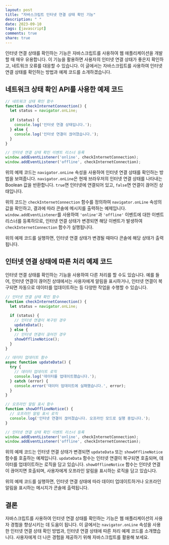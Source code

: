 ```yaml
---
layout: post
title: "자바스크립트 인터넷 연결 상태 확인 기능"
description: " "
date: 2023-09-10
tags: [javascript]
comments: true
share: true
---
```


인터넷 연결 상태를 확인하는 기능은 자바스크립트를 사용하여 웹 애플리케이션을 개발할 때 매우 유용합니다. 이 기능을 활용하면 사용자의 인터넷 연결 상태가 좋은지 확인하고, 네트워크 오류를 대응할 수 있습니다. 이 글에서는 자바스크립트를 사용하여 인터넷 연결 상태를 확인하는 방법과 예제 코드를 소개하겠습니다.

## 네트워크 상태 확인 API를 사용한 예제 코드

```javascript
// 네트워크 상태 확인 함수
function checkInternetConnection() {
  let status = navigator.onLine;
  
  if (status) {
    console.log('인터넷 연결 상태입니다.');
  } else {
    console.log('인터넷 연결이 끊어졌습니다.');
  }
}

// 인터넷 연결 상태 확인 이벤트 리스너 등록
window.addEventListener('online', checkInternetConnection);
window.addEventListener('offline', checkInternetConnection);
```

위의 예제 코드는 `navigator.onLine` 속성을 사용하여 인터넷 연결 상태를 확인하는 방법을 보여줍니다. `navigator.onLine`은 현재 브라우저의 인터넷 연결 상태를 나타내는 Boolean 값을 반환합니다. `true`면 인터넷에 연결되어 있고, `false`면 연결이 끊어진 상태입니다.

위의 코드는 `checkInternetConnection` 함수를 정의하여 `navigator.onLine` 속성의 값을 확인하고, 결과에 따라 콘솔에 메시지를 출력하는 예제입니다. `window.addEventListener`를 사용하여 `'online'`과 `'offline'` 이벤트에 대한 이벤트 리스너를 등록하므로, 인터넷 연결 상태가 변경되면 해당 이벤트가 발생하여 `checkInternetConnection` 함수가 실행됩니다.

위의 예제 코드를 실행하면, 인터넷 연결 상태가 변경될 때마다 콘솔에 해당 상태가 출력됩니다.

## 인터넷 연결 상태에 따른 처리 예제 코드

인터넷 연결 상태를 확인하는 기능을 사용하여 다른 처리를 할 수도 있습니다. 예를 들어, 인터넷 연결이 끊어진 상태에서는 사용자에게 알림을 표시하거나, 인터넷 연결이 복구되면 자동으로 데이터를 업데이트하는 등 다양한 작업을 수행할 수 있습니다.

```javascript
// 인터넷 연결 상태 확인 함수
function checkInternetConnection() {
  let status = navigator.onLine;
  
  if (status) {
    // 인터넷 연결이 복구된 경우
    updateData();
  } else {
    // 인터넷 연결이 끊어진 경우
    showOfflineNotice();
  }
}

// 데이터 업데이트 함수
async function updateData() {
  try {
    // 데이터 업데이트 로직
    console.log('데이터를 업데이트했습니다.');
  } catch (error) {
    console.error('데이터 업데이트에 실패했습니다.', error);
  }
}

// 오프라인 알림 표시 함수
function showOfflineNotice() {
  // 오프라인 알림 표시 로직
  console.log('인터넷 연결이 끊어졌습니다. 오프라인 모드로 실행 중입니다.');
}

// 인터넷 연결 상태 확인 이벤트 리스너 등록
window.addEventListener('online', checkInternetConnection);
window.addEventListener('offline', checkInternetConnection);
```

위의 예제 코드는 인터넷 연결 상태가 변경되면 `updateData` 또는 `showOfflineNotice` 함수를 호출하는 예제입니다. `updateData` 함수는 인터넷 연결이 복구되면 호출되며, 데이터를 업데이트하는 로직을 담고 있습니다. `showOfflineNotice` 함수는 인터넷 연결이 끊어지면 호출되며, 사용자에게 오프라인 알림을 표시하는 로직을 담고 있습니다.

위의 예제 코드를 실행하면, 인터넷 연결 상태에 따라 데이터 업데이트하거나 오프라인 알림을 표시하는 메시지가 콘솔에 출력됩니다.

## 결론

자바스크립트를 사용하여 인터넷 연결 상태를 확인하는 기능은 웹 애플리케이션의 사용자 경험을 향상시키는 데 도움이 됩니다. 이 글에서는 `navigator.onLine` 속성을 사용한 인터넷 연결 상태 확인 방법과, 인터넷 연결 상태에 따른 처리 예제 코드를 소개했습니다. 사용자에게 더 나은 경험을 제공하기 위해 자바스크립트를 활용해 보세요.